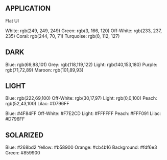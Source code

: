 ## APPLICATION

Flat UI

White: rgb(249, 249, 249)
Green: rgb(3, 166, 120)
Off-White: rgb(233, 237, 235)
Coral: rgb(244, 70, 71)
Turquoise: rgb(0, 112, 127)

## DARK

Blue: rgb(69,88,101)
Grey: rgb(118,119,122)
Light: rgb(140,153,180)
Purple: rgb(71,72,89)
Maroon: rgb(101,89,93)


## LIGHT

Blue: rgb(222,69,100)
Off-White: rgb(30,17,97)
Light: rgb(0,0,100)
Peach: rgb(52,43,100)
Lilac: #D796FF

Blue: #4F84FF
Off-White: #F7E2CD
Light: #FFFFFF
Peach: #FFF091
Lilac: #D796FF

## SOLARIZED

Blue: #268bd2
Yellow: #b58900
Orange: #cb4b16
Background: #fdf6e3
Green: #859900
